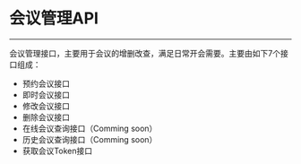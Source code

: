 # 会议管理API

---

会议管理接口，主要用于会议的增删改查，满足日常开会需要。主要由如下7个接口组成：

* 预约会议接口
* 即时会议接口
* 修改会议接口
* 删除会议接口
* 在线会议查询接口（Comming soon）
* 历史会议查询接口（Comming soon）
* 获取会议Token接口




